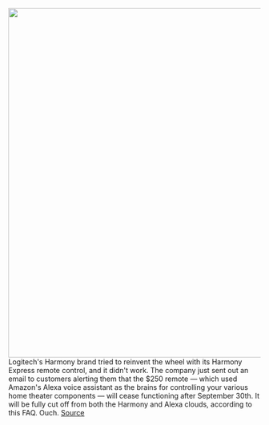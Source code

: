 <img src='https://cdn.vox-cdn.com/thumbor/U-ugkjetvtwhJuBsaqj1uWcU1Ng=/0x0:2040x1360/1200x800/filters:focal(819x498:1145x824)/cdn.vox-cdn.com/uploads/chorus_image/image/67036111/DSCF1699_3.0.jpg' width='700px' /><br/>
Logitech's Harmony brand tried to reinvent the wheel with its Harmony Express remote control, and it didn't work. The company just sent out an email to customers alerting them that the $250 remote — which used Amazon's Alexa voice assistant as the brains for controlling your various home theater components — will cease functioning after September 30th. It will be fully cut off from both the Harmony and Alexa clouds, according to this FAQ. Ouch.
<a href='https://www.theverge.com/2020/7/9/21318630/logitech-harmony-express-alexa-remote-discontinued-refund-exchange'> Source <a/>